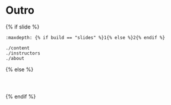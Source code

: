 # Outro

{% if slide %}

```{toctree}
:maxdepth: {% if build == "slides" %}1{% else %}2{% endif %}

./content
./instructors
./about
```
{% else %}
```{include} ./content.md
```
```{include} ./instructors.md
```
```{include} ./about.md
```
{% endif %}





